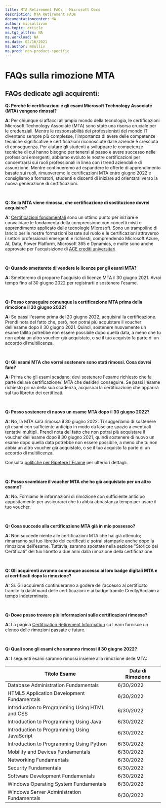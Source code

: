 ```yaml
---
title: MTA Retirement FAQs | Microsoft Docs
description: MTA Retirement FAQs
documentationcenter: NA
author: micsullivan
ms.topic: article
ms.tgt_pltfrm: NA
ms.workload: NA
ms.date: 02/16/2021
ms.author: msulliv
ms.prod: non-product-specific
---
```


# FAQs sulla rimozione MTA  


## FAQs dedicate agli acquirenti: 


**Q: Perché le certificazioni e gli esami Microsoft Technology Associate (MTA) vengono rimossi?**

**A:** Per chiunque si affacci all'ampio mondo della tecnologia, le certificazioni Microsoft Technology Associate (MTA) sono state una risorsa cruciale per le credenziali. Mentre le responsabilità dei professionisti del mondo IT diventano sempre più complesse, l'importanza di avere delle competenze tecniche significative e certificazioni riconosciute dalle aziende è cresciuta di conseguenza. Per aiutare gli studenti a sviluppare le competenze tecniche di cui hanno bisogno per tenersi al passo e avere successo nelle professioni emergenti, abbiamo evoluto le nostre certificazioni per concentrarsi sui ruoli professionali in linea con i trend aziendali e di assunzione. Mentre continueremo ad espandere le offerte di apprendimento basate sui ruoli, rimuoveremo le certificazioni MTA entro giugno 2022 e consigliamo a formatori, studenti e discenti di iniziare ad orientarsi verso la nuova generazione di certificazioni. 

<br/>

**Q: Se la MTA viene rimossa, che certificazione di sostituzione dovrei acquisire?**

**A:** [Certificazioni fondamentali](/learn/certifications/browse/?type=fundamentals) sono un ottimo punto per iniziare e convalidare le fondamenta della comprensione con concetti misti e apprendimento applicato delle tecnologie Microsoft. Sono un trampolino di lancio per le nostre formazioni basate sul ruolo e le certificazioni attraverso i settori professionali emergenti e richiesti, comprendendo Microsoft Azure, AI, Data, Power Platform, Microsoft 365 e Dynamics, e molte sono anche approvate per l'acquisizione di [ACE crediti universitari](/learn/certifications/ace-credit-for-certification-exams). 

<br/>

**Q: Quando smetterete di vendere le licenze per gli esami  MTA?**

**A:** Smetteremo di proporre l'acquisto di licenze MTA il 30 giugno 2021. Avrai tempo fino al 30 giugno 2022 per registrarti e sostenere l'esame.

<br/>

**Q: Posso conseguire comunque la certificazione MTA prima della rimozione il 30 giugno 2022?**

**A:** Se passi l'esame prima del 20 giugno 2022, acquisirai la certificazione. Prendi nota del fatto che, però, non potrai più acquistare il voucher dell'esame dopo il 30 giugno 2021. Quindi, sostenere nuovamente un esame fallito potrebbe non essere possibile dopo quella data, a meno che tu non abbia un altro voucher già acquistato, o se il tuo acquisto fa parte di un accordo di multilicenza. 

<br/>

**Q: Gli esami MTA che vorrei sostenere sono stati rimossi. Cosa dovrei fare?**

**A:** Prima che gli esami scadano, devi sostenere l'esame richiesto che fa parte della/e certificazione/i MTA che desideri conseguire. Se passi l'esame richiesto prima della sua scadenza, acquisirai la certificazione che apparirà sul tuo libretto dei certificati. 

<br/>

**Q: Posso sostenere di nuovo un esame MTA dopo il 30 giugno 2022?**

**A:** No, la MTA sarà rimossa il 30 giugno 2022. Ti suggeriamo di sostenere gli esami con sufficiente anticipo in modo da lasciare spazio a eventuali tentativi multipli. Prendi nota del fatto che non potrai più acquistare il voucher dell'esame dopo il 30 giugno 2021, quindi sostenere di nuovo un esame dopo quella data potrebbe non essere possibile, a meno che tu non abbia un altro voucher già acquistato, o se il tuo acquisto fa parte di un accordo di multilicenza. 
<br/>

Consulta [politiche per Ripetere l'Esame](/learn/certifications/exam-security-policy-and-exam-retake-policy#exam-retake-policy) per ulteriori dettagli.

<br/>

**Q: Posso scambiare il voucher MTA che ho già acquistato per un altro esame?**

**A:** No. Forniamo le informazioni di rimozione con sufficiente anticipo appositamente per assicurarci che tu abbia abbastanza tempo per usare il tuo voucher. 

<br/>

**Q: Cosa succede alla certificazione MTA già in mio possesso?**

**A:** Non succede niente alle certificazioni MTA che hai già ottenuto; rimarranno sul tuo libretto dei certificati e potrai stamparle anche dopo la rimozione dell'esame. Tuttavia, saranno spostate nella sezione "Storico dei Certificati" del tuo libretto a due anni dalla rimozione della certificazione.

<br/>

**Q: Gli acquirenti avranno comunque accesso ai loro badge digitali MTA e ai certificati dopo la rimozione?**

**A:** Sì. Gli acquirenti continueranno a godere dell'accesso al certificato tramite la dashboard delle certificazioni e ai badge tramite Credly/Acclaim a tempo indeterminato.

<br/>


**Q: Dove posso trovare più informazioni sulle certificazioni rimosse?**

**A:** La pagina [Certification Retirement Information](/learn/certifications/retired-certifications) su Learn fornisce un elenco delle rimozioni passate e future.

<br/>

**Q: Quali sono gli esami che saranno rimossi il 30 giugno 2022?**

**A:** I seguenti esami saranno rimossi insieme alla rimozione delle MTA:

| Titolo Esame                                     | Data di Rimozione |
|------------------------------------------------|-----------------|
| Database Administration Fundamentals           | 6/30/2022       |
| HTML5 Application Development Fundamentals     | 6/30/2022       |
| Introduction to Programming Using HTML and CSS | 6/30/2022       |
| Introduction to Programming Using Java         | 6/30/2022       |
| Introduction to Programming Using JavaScript   | 6/30/2022       |
| Introduction to Programming Using Python       | 6/30/2022       |
| Mobility and Devices Fundamentals              | 6/30/2022       |
| Networking Fundamentals                        | 6/30/2022       |
| Security Fundamentals                          | 6/30/2022       |
| Software Development Fundamentals              | 6/30/2022       |
| Windows Operating System Fundamentals          | 6/30/2022       |
| Windows Server Administration Fundamentals     | 6/30/2022       |

<br/>

